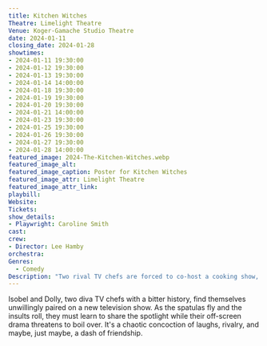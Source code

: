 ```yaml
---
title: Kitchen Witches
Theatre: Limelight Theatre
Venue: Koger-Gamache Studio Theatre
date: 2024-01-11
closing_date: 2024-01-28
showtimes:
- 2024-01-11 19:30:00
- 2024-01-12 19:30:00
- 2024-01-13 19:30:00
- 2024-01-14 14:00:00
- 2024-01-18 19:30:00
- 2024-01-19 19:30:00
- 2024-01-20 19:30:00
- 2024-01-21 14:00:00
- 2024-01-23 19:30:00
- 2024-01-25 19:30:00
- 2024-01-26 19:30:00
- 2024-01-27 19:30:00
- 2024-01-28 14:00:00
featured_image: 2024-The-Kitchen-Witches.webp
featured_image_alt: 
featured_image_caption: Poster for Kitchen Witches
featured_image_attr: Limelight Theatre
featured_image_attr_link: 
playbill:
Website: 
Tickets: 
show_details: 
- Playwright: Caroline Smith
cast:
crew:
- Director: Lee Hamby
orchestra:
Genres:
  - Comedy
Description: "Two rival TV chefs are forced to co-host a cooking show, stirring up a recipe for hilarious disaster."
---
```

Isobel and Dolly, two diva TV chefs with a bitter history, find themselves unwillingly paired on a new television show. As the spatulas fly and the insults roll, they must learn to share the spotlight while their off-screen drama threatens to boil over. It's a chaotic concoction of laughs, rivalry, and maybe, just maybe, a dash of friendship.
